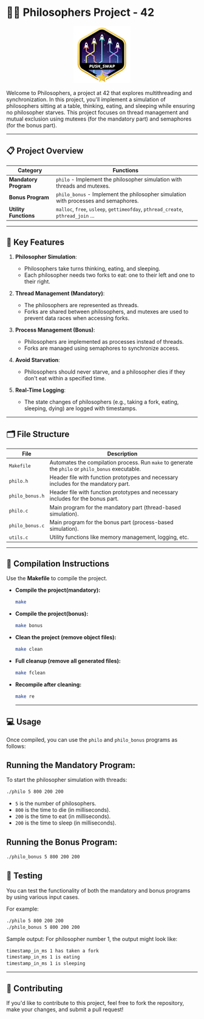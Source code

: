 # 🧑‍🎓 Philosophers Project - 42

<p align="center">
  <img src="https://github.com/leogaudin/42_project_badges/raw/main/badges/push_swap_bonus.webp" />
</p>

Welcome to Philosophers, a project at 42 that explores multithreading and synchronization. In this project, you'll implement a simulation of philosophers sitting at a table, thinking, eating, and sleeping while ensuring no philosopher starves. This project focuses on thread management and mutual exclusion using mutexes (for the mandatory part) and semaphores (for the bonus part).

---

## 📋 Project Overview

| **Category**            | **Functions**                                                                                           |
|-------------------------|--------------------------------------------------------------------------------------------------------|
| **Mandatory Program**    | `philo` - Implement the philosopher simulation with threads and mutexes.                                |
| **Bonus Program**        | `philo_bonus` - Implement the philosopher simulation with processes and semaphores. |
| **Utility Functions**    | `malloc`, `free`, `usleep`, `gettimeofday`, `pthread_create`, `pthread_join` ...                       |

---

## 🚀 Key Features

1. **Philosopher Simulation**:
   - Philosophers take turns thinking, eating, and sleeping.
   - Each philosopher needs two forks to eat: one to their left and one to their right.
   
2. **Thread Management (Mandatory)**:
   - The philosophers are represented as threads.
   - Forks are shared between philosophers, and mutexes are used to prevent data races when accessing forks.

3. **Process Management (Bonus)**:
   - Philosophers are implemented as processes instead of threads.
   - Forks are managed using semaphores to synchronize access.

4. **Avoid Starvation**:
   - Philosophers should never starve, and a philosopher dies if they don't eat within a specified time.
    
5. **Real-Time Logging**:
   - The state changes of philosophers (e.g., taking a fork, eating, sleeping, dying) are logged with timestamps.


---

## 🗂️ File Structure

| **File**                | **Description**                                                                                        |
|-------------------------|--------------------------------------------------------------------------------------------------------|
| `Makefile`              | Automates the compilation process. Run `make` to generate the `philo` or `philo_bonus` executable.     |
| `philo.h`               | Header file with function prototypes and necessary includes for the mandatory part.                    |
| `philo_bonus.h`         | Header file with function prototypes and necessary includes for the bonus part.                        |
| `philo.c`               | Main program for the mandatory part (thread-based simulation).                                         |
| `philo_bonus.c`         | Main program for the bonus part (process-based simulation).                                            |
| `utils.c`               | Utility functions like memory management, logging, etc.                                                |

---

## 🔧 Compilation Instructions

Use the **Makefile** to compile the project.

- **Compile the project(mandatory):**
  ```bash
  make
  ```
- **Compile the project(bonus):**
  ```bash
  make bonus
  ```
- **Clean the project (remove object files):**
  ```bash
  make clean
  ```
- **Full cleanup (remove all generated files):**
  ```bash
  make fclean
  ```
- **Recompile after cleaning:**
  ```bash
  make re
  ```
  ---

## 💻 Usage

Once compiled, you can use the `philo` and `philo_bonus` programs as follows:

## Running the Mandatory Program:

To start the philosopher simulation with threads:
```bash
./philo 5 800 200 200
```
- `5` is the number of philosophers.
- `800` is the time to die (in milliseconds).
- `200` is the time to eat (in milliseconds).
- `200` is the time to sleep (in milliseconds).
  
## Running the Bonus Program:

```bash
./philo_bonus 5 800 200 200
```

## 🧪 Testing

You can test the functionality of both the mandatory and bonus programs by using various input cases.

For example:
```bash
./philo 5 800 200 200
./philo_bonus 5 800 200 200
```
Sample output: For philosopher number 1, the output might look like:
```bash
timestamp_in_ms 1 has taken a fork
timestamp_in_ms 1 is eating
timestamp_in_ms 1 is sleeping
```
---

## 🤝 Contributing

If you'd like to contribute to this project, feel free to fork the repository, make your changes, and submit a pull request!

